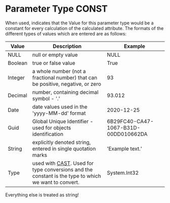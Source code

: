 # Parameter Type CONST

When used, indicates that the Value for this parameter type would be a constant for every calculation of the calculated attribute.  The formats of the different types of values which are entered are as  follows:



| Value   | Description                                                  | Example                              |
| ------- | ------------------------------------------------------------ | ------------------------------------ |
| NULL    | null or empty value                                          | NULL                                 |
| Boolean | true or false value                                          | True                                 |
| Integer | a whole number (not a fractional number) that can be positive, negative, or zero | 93                                   |
| Decimal | number, containing decimal symbol - '.'                      | 93.012                               |
| Date    | date values used in the 'yyyy-MM-dd' format                  | 2020-12-25                           |
| Guid    | Global Unique Identifier - used for objects identification   | 6B29FC40-CA47-1067-B31D-00DD010662DA |
| String  | explicitly denoted string, entered in single quotation marks | 'Example text.'                      |
| Type    | used with [CAST](../operators/cast.md). Used for type conversions and the constant is the type to which we want to convert. | System.Int32                         |



 

Everything else is treated as string!